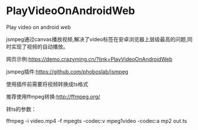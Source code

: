 # PlayVideoOnAndroidWeb
Play video on android web

jsmpeg通过canvas播放视频,解决了video标签在安卓浏览器上层级最高的问题,同时实现了视频的自动播放。

网页示例:https://demo.crazyming.cn/?link=PlayVideoOnAndroidWeb

jsmpeg插件:https://github.com/phoboslab/jsmpeg

使用插件前需要将视频转换成ts格式

推荐使用ffmpeg转换:http://ffmpeg.org/

转ts的参数：

ffmpeg -i video.mp4 -f mpegts -codec:v mpeg1video -codec:a mp2 out.ts
